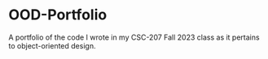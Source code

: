 # OOD-Portfolio
A portfolio of the code I wrote in my CSC-207 Fall 2023 class as it pertains to object-oriented design.
